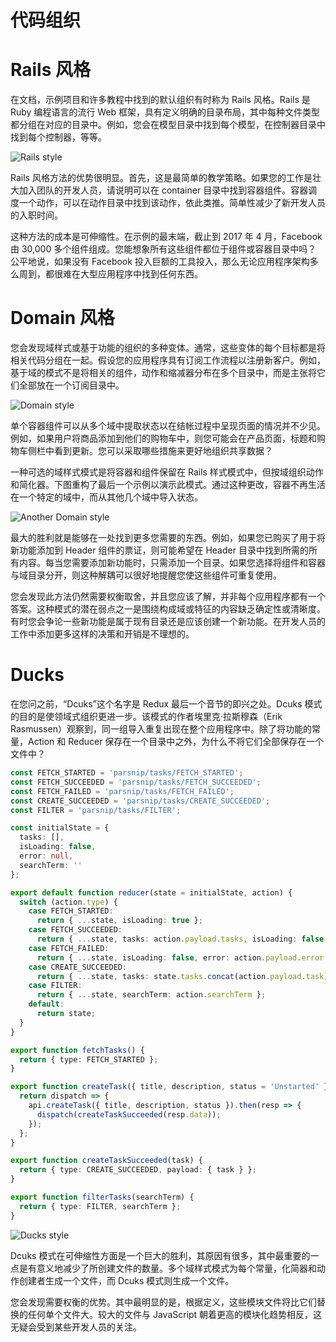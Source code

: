 # 代码组织

# Rails 风格

在文档，示例项目和许多教程中找到的默认组织有时称为 Rails 风格。Rails 是 Ruby 编程语言的流行 Web 框架，具有定义明确的目录布局，其中每种文件类型都分组在对应的目录中。例如，您会在模型目录中找到每个模型，在控制器目录中找到每个控制器，等等。

![Rails style](https://s2.ax1x.com/2020/01/06/lytyIU.png)

Rails 风格方法的优势很明显。首先，这是最简单的教学策略。如果您的工作是壮大加入团队的开发人员，请说明可以在 container 目录中找到容器组件。容器调度一个动作，可以在动作目录中找到该动作，依此类推。简单性减少了新开发人员的入职时间。

这种方法的成本是可伸缩性。在示例的最末端，截止到 2017 年 4 月，Facebook 由 30,000 多个组件组成。您能想象所有这些组件都位于组件或容器目录中吗？ 公平地说，如果没有 Facebook 投入巨额的工具投入，那么无论应用程序架构多么周到，都很难在大型应用程序中找到任何东西。

# Domain 风格

您会发现域样式或基于功能的组织的多种变体。通常，这些变体的每个目标都是将相关代码分组在一起。假设您的应用程序具有订阅工作流程以注册新客户。例如，基于域的模式不是将相关的组件，动作和缩减器分布在多个目录中，而是主张将它们全部放在一个订阅目录中。

![Domain style](https://s2.ax1x.com/2020/01/06/lytzeP.png)

单个容器组件可以从多个域中提取状态以在结帐过程中呈现页面的情况并不少见。例如，如果用户将商品添加到他们的购物车中，则您可能会在产品页面，标题和购物车侧栏中看到更新。您可以采取哪些措施来更好地组织共享数据？

一种可选的域样式模式是将容器和组件保留在 Rails 样式模式中，但按域组织动作和简化器。下图重构了最后一个示例以演示此模式。通过这种更改，容器不再生活在一个特定的域中，而从其他几个域中导入状态。

![Another Domain style](https://s2.ax1x.com/2020/01/06/lyNnoT.png)

最大的胜利就是能够在一处找到更多您需要的东西。例如，如果您已购买了用于将新功能添加到 Header 组件的票证，则可能希望在 Header 目录中找到所需的所有内容。每当您需要添加新功能时，只需添加一个目录。如果您选择将组件和容器与域目录分开，则这种解耦可以很好地提醒您使这些组件可重复使用。

您会发现此方法仍然需要权衡取舍，并且您应该了解，并非每个应用程序都有一个答案。这种模式的潜在弱点之一是围绕构成域或特征的内容缺乏确定性或清晰度。有时您会争论一些新功能是属于现有目录还是应该创建一个新功能。在开发人员的工作中添加更多这样的决策和开销是不理想的。

# Ducks

在您问之前，“Dcuks”这个名字是 Redux 最后一个音节的即兴之处。Dcuks 模式的目的是使领域式组织更进一步。该模式的作者埃里克·拉斯穆森（Erik Rasmussen）观察到，同一组导入重复出现在整个应用程序中。除了将功能的常量，Action 和 Reducer 保存在一个目录中之外，为什么不将它们全部保存在一个文件中？

```ts
const FETCH_STARTED = 'parsnip/tasks/FETCH_STARTED';
const FETCH_SUCCEEDED = 'parsnip/tasks/FETCH_SUCCEEDED';
const FETCH_FAILED = 'parsnip/tasks/FETCH_FAILED';
const CREATE_SUCCEEDED = 'parsnip/tasks/CREATE_SUCCEEDED';
const FILTER = 'parsnip/tasks/FILTER';

const initialState = {
  tasks: [],
  isLoading: false,
  error: null,
  searchTerm: ''
};

export default function reducer(state = initialState, action) {
  switch (action.type) {
    case FETCH_STARTED:
      return { ...state, isLoading: true };
    case FETCH_SUCCEEDED:
      return { ...state, tasks: action.payload.tasks, isLoading: false };
    case FETCH_FAILED:
      return { ...state, isLoading: false, error: action.payload.error };
    case CREATE_SUCCEEDED:
      return { ...state, tasks: state.tasks.concat(action.payload.task) };
    case FILTER:
      return { ...state, searchTerm: action.searchTerm };
    default:
      return state;
  }
}

export function fetchTasks() {
  return { type: FETCH_STARTED };
}

export function createTask({ title, description, status = 'Unstarted' }) {
  return dispatch => {
    api.createTask({ title, description, status }).then(resp => {
      dispatch(createTaskSucceeded(resp.data));
    });
  };
}

export function createTaskSucceeded(task) {
  return { type: CREATE_SUCCEEDED, payload: { task } };
}

export function filterTasks(searchTerm) {
  return { type: FILTER, searchTerm };
}
```

![Ducks style](https://s2.ax1x.com/2020/01/06/lyN4pQ.png)

Dcuks 模式在可伸缩性方面是一个巨大的胜利，其原因有很多，其中最重要的一点是有意义地减少了所创建文件的数量。多个域样式模式为每个常量，化简器和动作创建者生成一个文件，而 Dcuks 模式则生成一个文件。

您会发现需要权衡的优势。其中最明显的是，根据定义，这些模块文件将比它们替换的任何单个文件大。较大的文件与 JavaScript 朝着更高的模块化趋势相反，这无疑会受到某些开发人员的关注。
